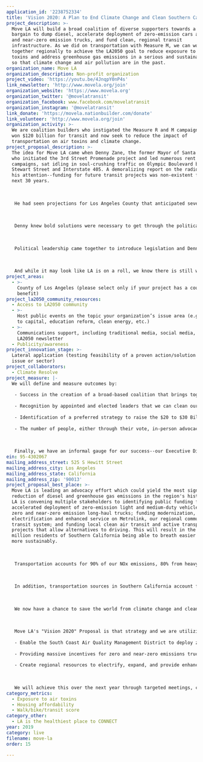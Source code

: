 ```yaml
---
application_id: '2238752334'
title: 'Vision 2020: A Plan to End Climate Change and Clean Southern California''s Air'
project_description: >-
  Move LA will build a broad coalition of diverse supporters towards a grand
  bargain to dump diesel, accelerate deployment of zero-emission cars and zero
  and near-zero emission trucks, and fund clean, regional transit
  infrastructure. As we did on transportation with Measure M, we can work
  together regionally to achieve the LA2050 goal to reduce exposure to air
  toxins and address greenhouse gas emissions in a serious and sustainable way
  so that climate change and air pollution are in the past.
organization_name: Move LA
organization_description: Non-profit organization
project_video: 'https://youtu.be/4JnqpY0nP4s'
link_newsletter: 'http://www.movela.org/join'
organization_website: 'https://www.movela.org'
organization_twitter: '@movelatransit'
organization_facebook: www.facebook.com/movelatransit
organization_instagram: '@movelatransit'
link_donate: 'https://movela.nationbuilder.com/donate'
link_volunteer: 'http://www.movela.org/join'
organization_activity: >-
  We are coalition builders who instigated the Measure R and M campaigns that
  won $120 billion for transit and now seek to reduce the impact of
  transportation on air toxins and climate change.
project_proposal_description: >-
  The idea for Move LA came when Denny Zane, the former Mayor of Santa Monica
  who initiated the 3rd Street Promenade project and led numerous rent control
  campaigns, sat idling in soul-crushing traffic on Olympic Boulevard between
  Stewart Street and Interstate 405. A demoralizing report on the radio caught
  his attention--funding for future transit projects was non-existent for the
  next 30 years.
   
   
   
   He had seen projections for Los Angeles County that anticipated several million new residents over the next few decades. For Denny, it was a crushing realization that we'd be stuck in that gridlock with more people coming and no money. As he recalled thinking at the time: "That’s a prescription for a world of hurt.”
   
   
   
   Denny knew bold solutions were necessary to get through the political and very real gridlock ahead. So he called people he had worked with over the years in business, labor, and environmental communities and invited them to a meeting on transportation. Thirty-four out of the thirty-five invited showed up and the inspiration for Move LA was born. That initial meeting led to many more, followed by a conference attended by hundreds of people seeking a way out of gridlock. 
   
   
   
   Political leadership came together to introduce legislation and Denny Zane began work to build a grand coalition to support funding for transformational change in LA County’s transportation system. This coalition, convened by Move LA, worked to convince LA Metro and LA Mayor Villaraigosa to give voters an opportunity to invest in a dramatic enhancement of the county’s transit systems. Measure R won approval with 67.4% voter support in November 2008. LA Metro under Mayor Garcetti’s leadership returned to the ballot in November 2016 with Measure M, also extending Measure R. Voters said Yes by 71.1% and LA Metro will have $120 B over the next 40 years to fund what is by far the largest local public transportation investment program in the country. Wow!
   
   
   
   And while it may look like LA is on a roll, we know there is still work to do on clean air, traffic congestion, jobs, and greenhouse gas emissions if we are to fulfill our mission to make LA a place where people of all ages and incomes can live, work and thrive.
project_areas:
  - >-
    County of Los Angeles (please select only if your project has a countywide
    benefit)
project_la2050_community_resources:
  - Access to LA2050 community
  - >-
    Host public events on the topic your organization’s issue area (e.g. access
    to capital, education reform, clean energy, etc.) 
  - >-
    Communications support, including traditional media, social media, and
    LA2050 newsletter
  - Publicity/awareness
project_innovation_stage: >-
  Lateral application (testing feasibility of a proven action/solution to a new
  issue or sector)
project_collaborators:
  - Climate Resolve
project_measure: |-
  We will define and measure outcomes by:
   
   - Success in the creation of a broad-based coalition that brings together business, labor, environmental and social justice advocates, faith, health, student, senior, persons with disabilities and underrepresented groups from disadvantaged communities to the policymaking table on air pollution and climate change strategies.
   
   - Recognition by appointed and elected leaders that we can clean our air and abate climate change while enhancing our economy by supporting the right public investments in clean technology and modernized infrastructure.
   
   - Identification of a preferred strategy to raise the $20 to $30 Billion needed over 20-30 years to address the transportation-related emissions challenges at the core of this effort. This could entail legislation in Sacramento and/or going to the ballot in 2020.
   
   - The number of people, either through their vote, in-person advocacy, or other means of engagement (such as online) who expressed their support for Vision 2020, the regional coalition or legislative/ballot initiative.
   
   
   
   Finally, we have an informal gauge for our success--our Executive Director's 22-year-old son inspired this project because he believes we are too late to turn back the tide on air pollution and climate change. If we can convince him that local change can have a global impact, then maybe he and we will all be able to breath easier.
ein: 95-4302067
mailing_address_street: 525 S Hewitt Street
mailing_address_city: Los Angeles
mailing_address_state: California
mailing_address_zip: '90013'
project_proposal_best_place: >-
  Move LA is leading an advocacy effort which could yield the most significant
  reduction of diesel and greenhouse gas emissions in the region's history. Move
  LA is convening multiple stakeholders to identifying public funding for
  accelerated deployment of zero-emission light and medium-duty vehicles, and
  zero and near-zero emission long-haul trucks; funding modernization,
  electrification and enhanced service on Metrolink, our regional commuter
  transit system; and funding local clean air transit and active transportation
  projects that allow alternatives to driving. This will result in the 18
  million residents of Southern California being able to breath easier and live
  more sustainably.
   
   
   
   Transportation accounts for 90% of our NOx emissions, 80% from heavy-duty vehicles, most powered by diesel engines, resulting in the dirtiest air in the country. The heaviest exposure to diesel exhaust is experienced by low-income communities of color who live along the goods movement corridors of Southern California. It is a public health and an environmental justice imperative that we seek to replace diesel with clean technologies.
   
   
   
   In addition, transportation sources in Southern California account for 50% of greenhouse gas (GHG) emissions known to cause climate change. Rising seas and worsening droughts threaten our community and our world, today and for future generations.
   
   
   
   We now have a chance to save the world from climate change and clean our air because of decades of California leadership, leadership which has resulted in a growing array of zero-emission and advanced hybrid light-duty vehicles and the imminent deployment of zero and near-zero emission trucks. We are poised to play a powerful role in the worldwide efforts to abate climate change while helping free our region from exposure to air toxins; all we must do is find the strategies to accelerate the deployment of these clean vehicles significantly.
   
   
   
   Move LA's "Vision 2020" Proposal is that strategy and we are utilizing our innovative and successful civic engagement model for a massive public outreach and coalition building effort that will:
   
   - Enable the South Coast Air Quality Management District to deploy zero-emission vehicles on scale, helping to create the economies of scale needed for ZEVs to become ubiquitous;
   
   - Providing massive incentives for zero and near-zero emissions trucks to permanently dump diesel engines from our roads;
   
   - Create regional resources to electrify, expand, and provide enhanced and more affordable Metrolink service, making the system compatible with high-speed rail, while providing resources for each county to also develop transit feeder systems.
   
   
   
   We will achieve this over the next year through targeted meetings, collaborative events (already scheduled for June and October 2019), and by building a coalition to gain support for a November 2020 ballot initiative on clean air and climate change.
category_metrics:
  - Exposure to air toxins
  - Housing affordability
  - Walk/bike/transit score
category_other:
  - LA is the healthiest place to CONNECT
year: 2019
category: live
filename: move-la
order: 15

---
```

